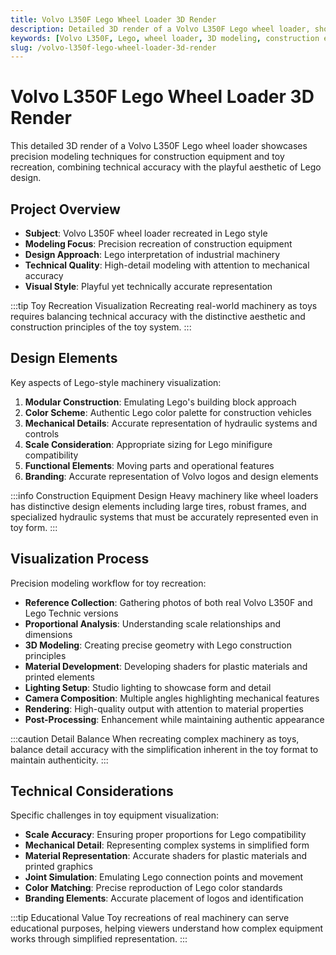 ```yaml
---
title: Volvo L350F Lego Wheel Loader 3D Render
description: Detailed 3D render of a Volvo L350F Lego wheel loader, showcasing precision modeling techniques for construction equipment and toy recreation.
keywords: [Volvo L350F, Lego, wheel loader, 3D modeling, construction equipment, toy recreation, Redshift]
slug: /volvo-l350f-lego-wheel-loader-3d-render
---
```


# Volvo L350F Lego Wheel Loader 3D Render

This detailed 3D render of a Volvo L350F Lego wheel loader showcases precision modeling techniques for construction equipment and toy recreation, combining technical accuracy with the playful aesthetic of Lego design.

## Project Overview

- **Subject**: Volvo L350F wheel loader recreated in Lego style
- **Modeling Focus**: Precision recreation of construction equipment
- **Design Approach**: Lego interpretation of industrial machinery
- **Technical Quality**: High-detail modeling with attention to mechanical accuracy
- **Visual Style**: Playful yet technically accurate representation

:::tip Toy Recreation Visualization
Recreating real-world machinery as toys requires balancing technical accuracy with the distinctive aesthetic and construction principles of the toy system.
:::

## Design Elements

Key aspects of Lego-style machinery visualization:

1. **Modular Construction**: Emulating Lego's building block approach
2. **Color Scheme**: Authentic Lego color palette for construction vehicles
3. **Mechanical Details**: Accurate representation of hydraulic systems and controls
4. **Scale Consideration**: Appropriate sizing for Lego minifigure compatibility
5. **Functional Elements**: Moving parts and operational features
6. **Branding**: Accurate representation of Volvo logos and design elements

:::info Construction Equipment Design
Heavy machinery like wheel loaders has distinctive design elements including large tires, robust frames, and specialized hydraulic systems that must be accurately represented even in toy form.
:::

## Visualization Process

Precision modeling workflow for toy recreation:

- **Reference Collection**: Gathering photos of both real Volvo L350F and Lego Technic versions
- **Proportional Analysis**: Understanding scale relationships and dimensions
- **3D Modeling**: Creating precise geometry with Lego construction principles
- **Material Development**: Developing shaders for plastic materials and printed elements
- **Lighting Setup**: Studio lighting to showcase form and detail
- **Camera Composition**: Multiple angles highlighting mechanical features
- **Rendering**: High-quality output with attention to material properties
- **Post-Processing**: Enhancement while maintaining authentic appearance

:::caution Detail Balance
When recreating complex machinery as toys, balance detail accuracy with the simplification inherent in the toy format to maintain authenticity.
:::

## Technical Considerations

Specific challenges in toy equipment visualization:

- **Scale Accuracy**: Ensuring proper proportions for Lego compatibility
- **Mechanical Detail**: Representing complex systems in simplified form
- **Material Representation**: Accurate shaders for plastic materials and printed graphics
- **Joint Simulation**: Emulating Lego connection points and movement
- **Color Matching**: Precise reproduction of Lego color standards
- **Branding Elements**: Accurate placement of logos and identification

:::tip Educational Value
Toy recreations of real machinery can serve educational purposes, helping viewers understand how complex equipment works through simplified representation.
:::